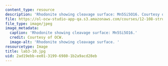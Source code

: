 ```yaml
---
content_type: resource
description: 'Rhodonite showing cleavage surface: Mn5Si5O16. Courtesy of OCW.'
file: https://ol-ocw-studio-app-qa.s3.amazonaws.com/courses/12-108-structure-of-earth-materials-fall-2004/2ad19ebbee01319969801b2a9acd28eb_lab3-10.jpg
file_type: image/jpeg
image_metadata:
  caption: 'Rhodonite showing cleavage surface: Mn5Si5O16.'
  credit: Courtesy of OCW.
  image-alt: 'Rhodonite showing cleavage surface. '
resourcetype: Image
title: lab3-10.jpg
uid: 2ad19ebb-ee01-3199-6980-1b2a9acd28eb
---
```

